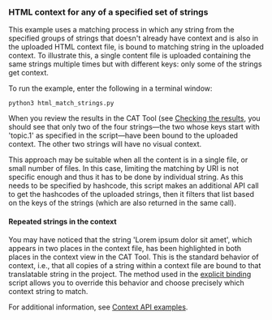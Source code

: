 ### HTML context for any of a specified set of strings

This example uses a matching process in which any string from the specified groups of strings that doesn't already have context and is also in the uploaded HTML context file, is bound to matching string in the uploaded context. To illustrate this, a single content file is uploaded containing the same strings multiple times but with different keys: only some of the strings get context.

To run the example, enter the following in a terminal window:

```
python3 html_match_strings.py
```

When you review the results in the CAT Tool (see [Checking the results](../README.md#checking-the-results), you should see that only two of the four strings—the two whose keys start with 'topic.1' as specified in the script—have been bound to the uploaded context. The other two strings will have no visual context.

This approach may be suitable when all the content is in a single file, or small number of files. In this case, limiting the matching by URI is not specific enough and thus it has to be done by individual string. As this needs to be specified by hashcode, this script makes an additional API call to get the hashcodes of the uploaded strings, then it filters that list based on the keys of the strings (which are also returned in the same call).

#### Repeated strings in the context
You may have noticed that the string 'Lorem ipsum dolor sit amet', which appears in two places in the context file, has been highlighted in both places in the context view in the CAT Tool. This is the standard behavior of context, i.e., that all copies of a string within a context file are bound to that translatable string in the project. The method used in the [explicit binding](../html-explicit-binding) script allows you to override this behavior and choose precisely which context string to match.

For additional information, see [Context API examples](../README.md).
